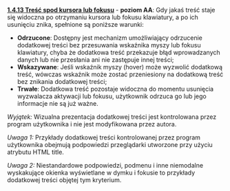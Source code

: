 [**1.4.13 Treść spod kursora lub fokusu**](https://wcag.lepszyweb.pl/#content-on-hover-or-focust) - **poziom AA**: Gdy jakaś treść staje się widoczna po otrzymaniu kursora lub fokusu klawiatury, a po ich usunięciu znika, spełnione są poniższe warunki:

 - **Odrzucone**: Dostępny jest mechanizm umożliwiający odrzucenie dodatkowej treści bez przesuwania wskaźnika myszy lub fokusu klawiatury, chyba że dodatkowa treść przekazuje błąd wprowadzanych danych lub nie przesłania ani nie zastępuje innej treści;
 - **Wskazywane**: Jeśli wskaźnik myszy (hover) może wyzwolić dodatkową treść, wówczas wskaźnik może zostać przeniesiony na dodatkową treść bez znikania dodatkowej treści;
 - **Trwałe**: Dodatkowa treść pozostaje widoczna do momentu usunięcia wyzwalacza aktywacji lub fokusu, użytkownik odrzuca go lub jego informacje nie są już ważne.

  *Wyjątek:* Wizualna prezentacja dodatkowej treści jest kontrolowana przez program użytkownika i nie jest modyfikowana przez autora.

  *Uwaga 1:* Przykłady dodatkowej treści kontrolowanej przez program użytkownika obejmują podpowiedzi przeglądarki utworzone przy użyciu atrybutu HTML title.

  *Uwaga 2:* Niestandardowe podpowiedzi, podmenu i inne niemodalne wyskakujące okienka wyświetlane w dymku i fokusie to przykłady dodatkowej treści objętej tym kryterium.

